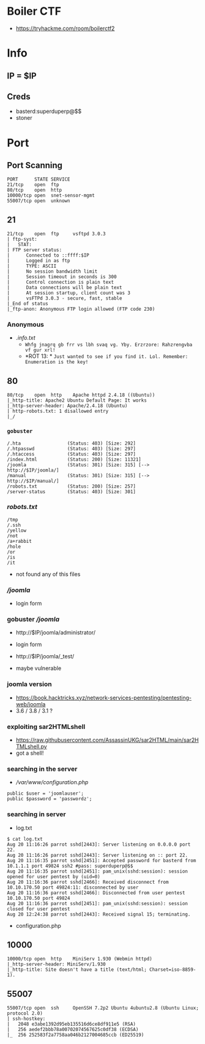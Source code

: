 # Boiler CTF
- https://tryhackme.com/room/boilerctf2

# Info 

## IP = $IP

## Creds

- basterd:superduperp@$$
- stoner

# Port

## Port Scanning
```
PORT      STATE SERVICE
21/tcp    open  ftp
80/tcp    open  http
10000/tcp open  snet-sensor-mgmt
55007/tcp open  unknown
```

## 21
```
21/tcp    open  ftp     vsftpd 3.0.3
| ftp-syst: 
|   STAT: 
| FTP server status:
|      Connected to ::ffff:$IP
|      Logged in as ftp
|      TYPE: ASCII
|      No session bandwidth limit
|      Session timeout in seconds is 300
|      Control connection is plain text
|      Data connections will be plain text
|      At session startup, client count was 3
|      vsFTPd 3.0.3 - secure, fast, stable
|_End of status
|_ftp-anon: Anonymous FTP login allowed (FTP code 230)
```

### Anonymous

- _.info.txt_
    - `Whfg jnagrq gb frr vs lbh svaq vg. Yby. Erzrzore: Rahzrengvba vf gur xrl!`
    - *ROT 13: * `Just wanted to see if you find it. Lol. Remember: Enumeration is the key!`


## 80
```
80/tcp    open  http    Apache httpd 2.4.18 ((Ubuntu))
|_http-title: Apache2 Ubuntu Default Page: It works
|_http-server-header: Apache/2.4.18 (Ubuntu)
| http-robots.txt: 1 disallowed entry 
|_/
```

### `gobuster`
```
/.hta                 (Status: 403) [Size: 292]
/.htpasswd            (Status: 403) [Size: 297]
/.htaccess            (Status: 403) [Size: 297]
/index.html           (Status: 200) [Size: 11321]
/joomla               (Status: 301) [Size: 315] [--> http://$IP/joomla/]
/manual               (Status: 301) [Size: 315] [--> http://$IP/manual/]                                                                        
/robots.txt           (Status: 200) [Size: 257]
/server-status        (Status: 403) [Size: 301]
```

### _robots.txt_
```
/tmp
/.ssh
/yellow
/not
/a+rabbit
/hole
/or
/is
/it
```

- not found any of this files

### _/joomla_

- login form

### gobuster _/joomla_

- http://$IP/joomla/administrator/
- login form

- http://$IP/joomla/_test/
- maybe vulnerable 

### joomla version
- https://book.hacktricks.xyz/network-services-pentesting/pentesting-web/joomla
- 3.6 / 3.8 / 3.1 ?

### exploiting sar2HTMLshell
- https://raw.githubusercontent.com/AssassinUKG/sar2HTML/main/sar2HTMLshell.py
- got a shell!

### searching in the server
- _/var/www/configuration.php_
```
public $user = 'joomlauser';
public $password = 'passwordz';
```

### searching in server
- log.txt
```
$ cat log.txt
Aug 20 11:16:26 parrot sshd[2443]: Server listening on 0.0.0.0 port 22.
Aug 20 11:16:26 parrot sshd[2443]: Server listening on :: port 22.
Aug 20 11:16:35 parrot sshd[2451]: Accepted password for basterd from 10.1.1.1 port 49824 ssh2 #pass: superduperp@$$
Aug 20 11:16:35 parrot sshd[2451]: pam_unix(sshd:session): session opened for user pentest by (uid=0)
Aug 20 11:16:36 parrot sshd[2466]: Received disconnect from 10.10.170.50 port 49824:11: disconnected by user
Aug 20 11:16:36 parrot sshd[2466]: Disconnected from user pentest 10.10.170.50 port 49824
Aug 20 11:16:36 parrot sshd[2451]: pam_unix(sshd:session): session closed for user pentest
Aug 20 12:24:38 parrot sshd[2443]: Received signal 15; terminating.
```

- configuration.php


## 10000
```
10000/tcp open  http    MiniServ 1.930 (Webmin httpd)
|_http-server-header: MiniServ/1.930
|_http-title: Site doesn't have a title (text/html; Charset=iso-8859-1).
```

## 55007
```
55007/tcp open  ssh     OpenSSH 7.2p2 Ubuntu 4ubuntu2.8 (Ubuntu Linux; protocol 2.0)
| ssh-hostkey: 
|   2048 e3abe1392d95eb135516d6ce8df911e5 (RSA)
|   256 aedef2bbb78a00702074567625c0df38 (ECDSA)
|_  256 252583f2a7758aa046b2127004685ccb (ED25519)
```